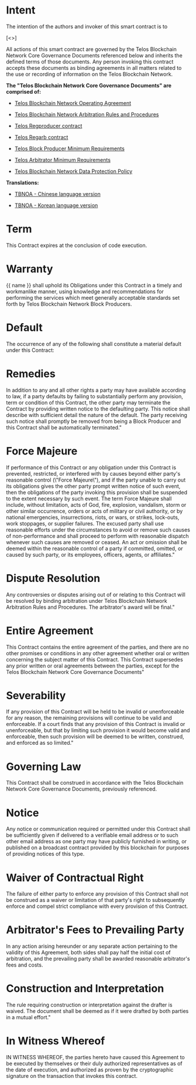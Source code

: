 <h1 class="clause">Intent</h1>
The intention of the authors and invoker of this smart contract is to 

[<<Add intentions of each contract here or consolidate>>]

All actions of this smart contract are governed by the Telos Blockchain Network Core Governance Documents referenced below and inherits the defined terms of those documents. Any person invoking this contract accepts these documents as binding agreements in all matters related to the use or recording of information on the Telos Blockchain Network.

**The "Telos Blockchain Network Core Governance Documents" are comprised of:**

* [Telos Blockchain Network Operating Agreement](https://web.ipfs.telosfoundation.io/Qmexc2Uejr2f5f8bCQxTkt5CfTAC9szXLpG6mu6No7pmVs)

* [Telos Blockchain Network Arbitration Rules and Procedures](https://web.ipfs.telosfoundation.io/QmWZEpPcudrAmQ9tzi8rCpdqAFfVjuAKc6vkpMRRa2hXsz) 

* [Telos Regproducer contract](https://web.ipfs.telosfoundation.io/QmSwzSPZf2xpvjKV6qWRodAVD8uYZpKZ1WfzTEA825RjfR) 

* [Telos Regarb contract](https://web.ipfs.telosfoundation.io/QmWXmx9KAZZ6dcxT67Ap4WHivfJ5s1nFgMFXpHyriCkNCR) 

* [Telos Block Producer Minimum Requirements](https://web.ipfs.telosfoundation.io/QmUvx45rtKr3H4SYf3Kei7AjEPEfKvxspBV4AXAEqWsyXU) 

* [Telos Arbitrator Minimum Requirements](https://web.ipfs.telosfoundation.io/QmfW8UGVUKLVsacy58eTmFLqLMaT1STxaycJFnCpNfhV82) 

* [Telos Blockchain Network Data Protection Policy](https://web.ipfs.telosfoundation.io/QmeYV6f4B5S2z3CycASNVHSLtMzcJzWRyam4Q1WzFAtsLe) 

**Translations:**

* [TBNOA - Chinese language version](https://web.ipfs.telosfoundation.io/QmTWZG5moSZbH63Hk5oH4KRYshMDwH7kjyktqHa65jZUvA) 

* [TBNOA - Korean language version](https://web.ipfs.telosfoundation.io/QmVGMcfWsGqFi9TR1QEk6W8thRY4f9et9nX8WJLXQvWtqb)

<h1 class="clause">Term</h1>
This Contract expires at the conclusion of code execution.

<h1 class="clause">Warranty</h1>
{{ name }} shall uphold its Obligations under this Contract in a timely and workmanlike manner, using knowledge and recommendations for performing the services which meet generally acceptable standards set forth by Telos Blockchain Network Block Producers.

<h1 class="clause">Default</h1>
The occurrence of any of the following shall constitute a material default under this Contract: 

<h1 class="clause">Remedies</h1>
In addition to any and all other rights a party may have available according to law, if a party defaults by failing to substantially perform any provision, term or condition of this Contract, the other party may terminate the Contract by providing written notice to the defaulting party. This notice shall describe with sufficient detail the nature of the default. The party receiving such notice shall promptly be removed from being a Block Producer and this Contract shall be automatically terminated."

<h1 class="clause">Force Majeure</h1>
If performance of this Contract or any obligation under this Contract is prevented, restricted, or interfered with by causes beyond either party's reasonable control (\"Force Majeure\"), and if the party unable to carry out its obligations gives the other party prompt written notice of such event, then the obligations of the party invoking this provision shall be suspended to the extent necessary by such event. The term Force Majeure shall include, without limitation, acts of God, fire, explosion, vandalism, storm or other similar occurrence, orders or acts of military or civil authority, or by national emergencies, insurrections, riots, or wars, or strikes, lock-outs, work stoppages, or supplier failures. The excused party shall use reasonable efforts under the circumstances to avoid or remove such causes of non-performance and shall proceed to perform with reasonable dispatch whenever such causes are removed or ceased. An act or omission shall be deemed within the reasonable control of a party if committed, omitted, or caused by such party, or its employees, officers, agents, or affiliates."

<h1 class="clause">Dispute Resolution</h1>
Any controversies or disputes arising out of or relating to this Contract will be resolved by binding arbitration under Telos Blockchain Network Arbitration Rules and Procedures. The arbitrator's award will be final."

<h1 class="clause">Entire Agreement</h1>
This Contract contains the entire agreement of the parties, and there are no other promises or conditions in any other agreement whether oral or written concerning the subject matter of this Contract. This Contract supersedes any prior written or oral agreements between the parties, except for the Telos Blockchain Network Core Governance Documents"

<h1 class="clause">Severability</h1>
If any provision of this Contract will be held to be invalid or unenforceable for any reason, the remaining provisions will continue to be valid and enforceable. If a court finds that any provision of this Contract is invalid or unenforceable, but that by limiting such provision it would become valid and enforceable, then such provision will be deemed to be written, construed, and enforced as so limited."

<h1 class="clause">Governing Law</h1>
This Contract shall be construed in accordance with the Telos Blockchain Network Core Governance Documents, previously referenced.

<h1 class="clause">Notice</h1>
Any notice or communication required or permitted under this Contract shall be sufficiently given if delivered to a verifiable email address or to such other email address as one party may have publicly furnished in writing, or published on a broadcast contract provided by this blockchain for purposes of providing notices of this type.

<h1 class="clause">Waiver of Contractual Right</h1>
The failure of either party to enforce any provision of this Contract shall not be construed as a waiver or limitation of that party's right to subsequently enforce and compel strict compliance with every provision of this Contract.

<h1 class="clause">Arbitrator's Fees to Prevailing Party</h1>
In any action arising hereunder or any separate action pertaining to the validity of this Agreement, both sides shall pay half the initial cost of arbitration, and the prevailing party shall be awarded reasonable arbitrator's fees and costs.

<h1 class="clause">Construction and Interpretation</h1>
The rule requiring construction or interpretation against the drafter is waived. The document shall be deemed as if it were drafted by both parties in a mutual effort."

<h1 class="clause">In Witness Whereof</h1>
IN WITNESS WHEREOF, the parties hereto have caused this Agreement to be executed by themselves or their duly authorized representatives as of the date of execution, and authorized as proven by the cryptographic signature on the transaction that invokes this contract.
